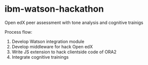 # ibm-watson-hackathon
Open edX peer assessment with tone analysis and cognitive trainigs

Process flow:
1. Develop Watson integration module
2. Develop middleware for hack Open edX
3. Write JS extension to hack clientside code of ORA2
4. Integrate cognitive trainings